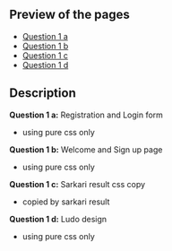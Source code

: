 ## Preview of the pages

 - [Question 1 a](https://omchaurasia.github.io/Techpile-codes/ui/11/1a.html)
 - [Question 1 b](https://omchaurasia.github.io/Techpile-codes/ui/11/1b.html)
 - [Question 1 c](https://omchaurasia.github.io/Techpile-codes/ui/11/1c.html)
 - [Question 1 d](https://omchaurasia.github.io/Techpile-codes/ui/11/1d.html)



  
## Description
**Question 1 a:**
Registration and Login form
- using pure css only

**Question 1 b:**
Welcome and Sign up page
- using pure css only

**Question 1 c:**
Sarkari result css copy
- copied by sarkari result

**Question 1 d:**
Ludo design
- using pure css only
